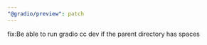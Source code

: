 ```yaml
---
"@gradio/preview": patch
---
```


fix:Be able to run gradio cc dev if the parent directory has spaces
